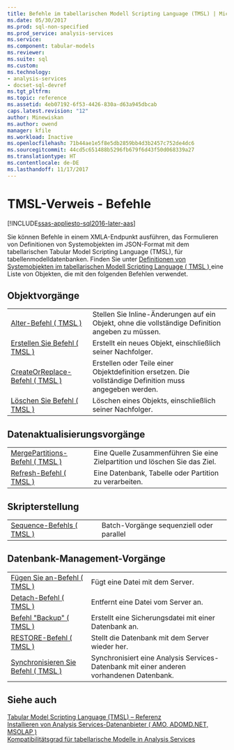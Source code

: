 ```yaml
---
title: Befehle im tabellarischen Modell Scripting Language (TMSL) | Microsoft Docs
ms.date: 05/30/2017
ms.prod: sql-non-specified
ms.prod_service: analysis-services
ms.service: 
ms.component: tabular-models
ms.reviewer: 
ms.suite: sql
ms.custom: 
ms.technology:
- analysis-services
- docset-sql-devref
ms.tgt_pltfrm: 
ms.topic: reference
ms.assetid: 4eb07192-6f53-4426-830a-d63a945dbcab
caps.latest.revision: "12"
author: Minewiskan
ms.author: owend
manager: kfile
ms.workload: Inactive
ms.openlocfilehash: 71b44ae1e5f8e5db2859bb4d3b2457c752de4dc6
ms.sourcegitcommit: 44cd5c651488b5296fb679f6d43f50d068339a27
ms.translationtype: HT
ms.contentlocale: de-DE
ms.lasthandoff: 11/17/2017
---
```

# <a name="tmsl-reference---commands"></a>TMSL-Verweis - Befehle

[!INCLUDE[ssas-appliesto-sql2016-later-aas](../../includes/ssas-appliesto-sql2016-later-aas.md)]

  Sie können Befehle in einem XMLA-Endpunkt ausführen, das Formulieren von Definitionen von Systemobjekten im JSON-Format mit dem tabellarischen Tabular Model Scripting Language (TMSL), für tabellenmodelldatenbanken.   Finden Sie unter [Definitionen von Systemobjekten im tabellarischen Modell Scripting Language &#40; TMSL &#41; ](../../analysis-services/tabular-models-scripting-language-objects/tmsl-reference-tabular-objects.md) eine Liste von Objekten, die mit den folgenden Befehlen verwendet.  
  
## <a name="object-operations"></a>Objektvorgänge  
  
|||  
|-|-|  
|[Alter-Befehl &#40; TMSL &#41;](../../analysis-services/tabular-models-scripting-language-commands/alter-command-tmsl.md)|Stellen Sie Inline-Änderungen auf ein Objekt, ohne die vollständige Definition angeben zu müssen.|  
|[Erstellen Sie Befehl &#40; TMSL &#41;](../../analysis-services/tabular-models-scripting-language-commands/create-command-tmsl.md)|Erstellt ein neues Objekt, einschließlich seiner Nachfolger.|  
|[CreateOrReplace-Befehl &#40; TMSL &#41;](../../analysis-services/tabular-models-scripting-language-commands/createorreplace-command-tmsl.md)|Erstellen oder Teile einer Objektdefinition ersetzen. Die vollständige Definition muss angegeben werden.|  
|[Löschen Sie Befehl &#40; TMSL &#41;](../../analysis-services/tabular-models-scripting-language-commands/delete-command-tmsl.md)|Löschen eines Objekts, einschließlich seiner Nachfolger.|  
  
## <a name="data-refresh-operations"></a>Datenaktualisierungsvorgänge  
  
|||  
|-|-|  
|[MergePartitions-Befehl &#40; TMSL &#41;](../../analysis-services/tabular-models-scripting-language-commands/mergepartitions-command-tmsl.md)|Eine Quelle Zusammenführen Sie eine Zielpartition und löschen Sie das Ziel.|  
|[Refresh-Befehl &#40; TMSL &#41;](../../analysis-services/tabular-models-scripting-language-commands/refresh-command-tmsl.md)|Eine Datenbank, Tabelle oder Partition zu verarbeiten.|  
  
## <a name="scripting"></a>Skripterstellung  
  
|||  
|-|-|  
|[Sequence-Befehls &#40; TMSL &#41;](../../analysis-services/tabular-models-scripting-language-commands/sequence-command-tmsl.md)|Batch-Vorgänge sequenziell oder parallel|  
  
## <a name="database-management-operations"></a>Datenbank-Management-Vorgänge  
  
|||  
|-|-|  
|[Fügen Sie an-Befehl &#40; TMSL &#41;](../../analysis-services/tabular-models-scripting-language-commands/attach-command-tmsl.md)|Fügt eine Datei mit dem Server.|  
|[Detach-Befehl &#40; TMSL &#41;](../../analysis-services/tabular-models-scripting-language-commands/detach-command-tmsl.md)|Entfernt eine Datei vom Server an.|  
|[Befehl "Backup" &#40; TMSL &#41;](../../analysis-services/tabular-models-scripting-language-commands/backup-command-tmsl.md)|Erstellt eine Sicherungsdatei mit einer Datenbank an.|  
|[RESTORE-Befehl &#40; TMSL &#41;](../../analysis-services/tabular-models-scripting-language-commands/restore-command-tmsl.md)|Stellt die Datenbank mit dem Server wieder her.|  
|[Synchronisieren Sie Befehl &#40; TMSL &#41;](../../analysis-services/tabular-models-scripting-language-commands/synchronize-command-tmsl.md)|Synchronisiert eine Analysis Services-Datenbank mit einer anderen vorhandenen Datenbank.|  
  
## <a name="see-also"></a>Siehe auch  
 [Tabular Model Scripting Language &#40;TMSL&#41; – Referenz](../../analysis-services/tabular-model-scripting-language-tmsl-reference.md)   
 [Installieren von Analysis Services-Datenanbieter &#40; AMO, ADOMD.NET, MSOLAP &#41;](../../analysis-services/instances/install-windows/install-analysis-services-data-providers-amo-adomd-net-msolap.md)   
 [Kompatibilitätsgrad für tabellarische Modelle in Analysis Services](../../analysis-services/tabular-models/compatibility-level-for-tabular-models-in-analysis-services.md)  
  
  
